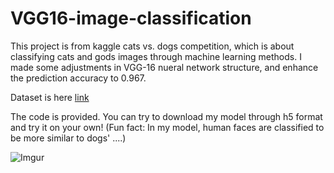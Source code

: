 # VGG16-image-classification

This project is from kaggle cats vs. dogs competition, which is about classifying cats and gods images through machine learning methods. I made some adjustments in VGG-16 nueral network structure, and enhance the prediction accuracy to 0.967.

Dataset is here [link](https://www.kaggle.com/c/dogs-vs-cats/data)

The code is provided. You can try to download my model through h5 format and try it on your own!
(Fun fact: In my model, human faces are classified to be more similar to dogs' ....)

![Imgur](https://i.imgur.com/WFZdmpU.jpg)


